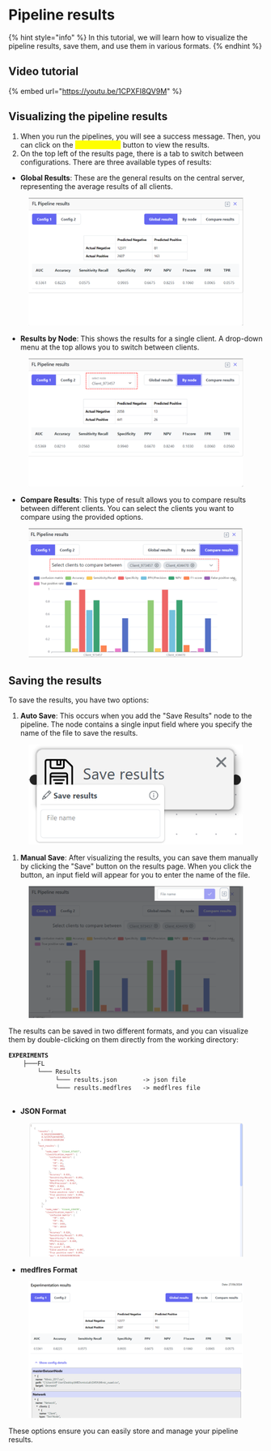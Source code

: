 # Pipeline results

{% hint style="info" %}
In this tutorial, we will learn how to visualize the pipeline results, save them, and use them in various formats.
{% endhint %}

## Video tutorial

{% embed url="https://youtu.be/1CPXFI8QV9M" %}

## Visualizing the pipeline results

1. When you run the pipelines, you will see a success message. Then, you can click on the <mark style="color:yellow;">"See Results"</mark> button to view the results.
2. On the top left of the results page, there is a tab to switch between configurations. There are three available types of results:

* **Global Results**: These are the general results on the central server, representing the average results of all clients.

<figure><img src="../../../.gitbook/assets/image (1) (1).png" alt=""><figcaption></figcaption></figure>

* **Results by Node**: This shows the results for a single client. A drop-down menu at the top allows you to switch between clients.

<figure><img src="../../../.gitbook/assets/List of nodes (6) (1).png" alt=""><figcaption></figcaption></figure>

* **Compare Results**: This type of result allows you to compare results between different clients. You can select the clients you want to compare using the provided options.

<figure><img src="../../../.gitbook/assets/List of nodes (7).png" alt=""><figcaption></figcaption></figure>

## Saving the results

To save the results, you have two options:

1. **Auto Save**: This occurs when you add the "Save Results" node to the pipeline. The node contains a single input field where you specify the name of the file to save the results.

<figure><img src="../../../.gitbook/assets/image (2) (1).png" alt=""><figcaption></figcaption></figure>

1. **Manual Save**: After visualizing the results, you can save them manually by clicking the "Save" button on the results page. When you click the button, an input field will appear for you to enter the name of the file.

<figure><img src="../../../.gitbook/assets/List of nodes (8).png" alt=""><figcaption></figcaption></figure>

The results can be saved in two different formats, and you can visualize them by double-clicking on them directly from the working directory:

<pre class="language-javascript"><code class="lang-javascript"><strong>EXPERIMENTS                          
</strong>    ├───FL                 
        └─── Results  
             └─── results.json       -> json file 
             └─── results.medflres   -> medflres file 
              
</code></pre>

* **JSON Format**

<figure><img src="../../../.gitbook/assets/image (4).png" alt=""><figcaption></figcaption></figure>

* **medflres Format**

<figure><img src="../../../.gitbook/assets/image (3) (1).png" alt=""><figcaption></figcaption></figure>

These options ensure you can easily store and manage your pipeline results.
